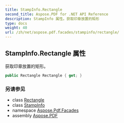 ```yaml
---
title: StampInfo.Rectangle
second_title: Aspose.PDF for .NET API Reference
description: StampInfo 属性。获取印章放置的矩形
type: docs
weight: 40
url: /zh/net/aspose.pdf.facades/stampinfo/rectangle/
---
```

## StampInfo.Rectangle 属性

获取印章放置的矩形。

```csharp
public Rectangle Rectangle { get; }
```

### 另请参见

* class [Rectangle](../../../aspose.pdf/rectangle/)
* class [StampInfo](../)
* namespace [Aspose.Pdf.Facades](../../../aspose.pdf.facades/)
* assembly [Aspose.PDF](../../../)